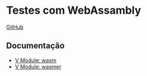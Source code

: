 # Testes com WebAssambly

[GitHub](https://github.com/moixllik/studio/tree/main/v/wasm)

## Documentação

* [V Module: wasm](https://modules.vlang.io/wasm.html)
* [V Module: wasmer](https://github.com/vlang/wasmer)
